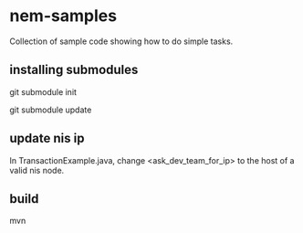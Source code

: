 # nem-samples
Collection of sample code showing how to do simple tasks.

## installing submodules
git submodule init

git submodule update

## update nis ip
In TransactionExample.java, change <ask_dev_team_for_ip> to the host of a valid nis node.

## build
mvn
